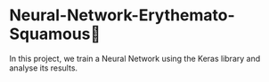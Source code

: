 # Neural-Network-Erythemato-Squamous🧴
In this project, we train a Neural Network using the Keras library and analyse its results. 
